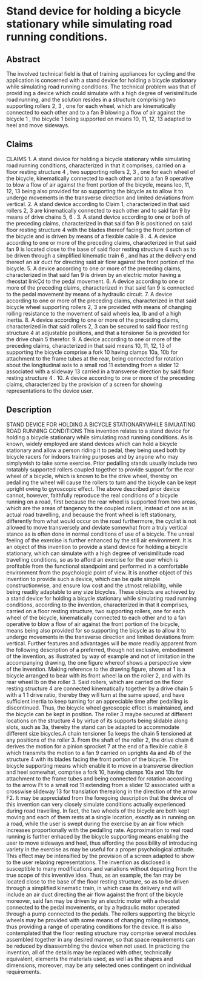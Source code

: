 # Stand device for holding a bicycle stationary while simulating road running conditions.

## Abstract
The involved technical field is that of training appliances for cycling and the application is concerned with a stand device for holding a bicycle stationary while simulating road running conditions. The technical problem was that of provid ing a device which could simulate with a high degree of verisimilitude road running, and the solution resides in a structure comprising two supporting rollers 2, 3 , one for each wheel, which are kinematically connected to each other and to a fan 9 blowing a flow of air against the bicycle 1 , the bicycle 1 being supported on means 10, 11, 12, 13 adapted to heel and move sideways.

## Claims
CLAIMS 1. A stand device for holding a bicycle stationary while simulating road running conditions, characterized in that it comprises, carried on a floor resting structure 4 , two supporting rollers 2, 3 , one for each wheel of the bicycle, kinematically connected to each other and to a fan 9 operative to blow a flow of air against the front portion of the bicycle, means leo, 11, 12, 13 being also provided for so supporting the bicycle as to allow it to undergo movements in the transverse direction and limited deviations from vertical. 2. A stand device according to Claim 1, characterized in that said rollers 2, 3 are kinematically connected to each other and to said fan 9 by means of drive chains 5, 6 . 3. A stand device according to one or both of the preceding claims, characterized in that said fan 9 is positioned on said floor resting structure 4 with the blades thereof facing the front portion of the bicycle and is driven by means of a flexible cable 8 . 4. A device according to one or more of the preceding claims, characterized in that said fan 9 is located close to the base of said floor resting structure 4 such as to be driven through a simplified kinematic train 6 , and has at the delivery end thereof an air duct for directing said air flow against the front portion of the bicycle. 5. A device according to one or more of the preceding claims, characterized in that said fan 9 is driven by an electric motor having a rheostat linkÇd to the pedal movement. 6. A device according to one or more of the preceding claims, characterized in that said fan 9 is connected to the pedal movement by means of a hydraulic circuit. 7. A device according to one or more of the preceding claims, characterized in that said bicycle wheel supporting rollers 2, 3 are provided with means of changing rolling resistance to the movement of said wheels lea, Ib and of a high inertia. 8. A device according to one or more of the preceding claims, characterized in that said rollers 2, 3 can be secured to said floor resting structure 4 at adjustable positions, and that a tensioner 5a is provided for the drive chain 5 therefor. 9. A device according to one or more of the preceding claims, characterized in that said means 10, 11, 12, 13 of supporting the bicycle comprise a fork 10 having clamps 10a, 10b for attachment to the frame tubes at the rear, being connected for rotation about the longitudinal axis to a small rod 11 extending from a slider 12 associated with a slideway 13 carried in a transverse direction by said floor resting structure 4 . 10. A device according to one or more of the preceding claims, characterized by the provision of a screen for showing representations to the device user.

## Description
STAND DEVICE FOR HOLDING A BICYCLE STATIONARYWHILE SIMUtATING ROAD RUNNING CONDITIONS This invention relates to a stand device for holding a bicycle stationary while simulating road running conditions. As is known, widely employed are stand devices which can hold a bicycle stationary and allow a person riding it to pedal, they being used both by bicycle racers for indoors training purposes and by anyone who may simplywish to take some exercise. Prior pedalling stands usually include two rotatably supported rollers coupled together to provide support for the rear wheel of a bicycle, which is known to be the drive wheel, thereby on pedalling the wheel will cause the rollers to turn and the bicycle can be kept upright owing to gyroscopic effect. The above described prior device cannot, however, faithfully reproduce the real conditions of a bicycle running on a road, first because the rear wheel is supported from two areas, which are the areas of tangency to the coupled rollers, instead of one as in actual road travelling, and because the front wheel is left stationary, differently from what would occur on the road furthermore, the cyclist is not allowed to move transversely and deviate somewhat from a truly vertical stance as is often done in normal conditions of use of a bicycle. The unreal feeling of the exercise is further enhanced by the still air environment. It is an object of this invention to provide a stand device for holding a bicycle stationary, which can simulate with a high degree of verisimilitude road travelling conditions, so as to afford an exercise for the user which is profitable from the functional standpoint and performed in a comfortable environment from the psychologic point of view. It is another object of this invention to provide such a device, which can be quite simple constructionwise, and ensure low cost and the utmost reliabilitg, while being readily adaptable to any size bicycles. These objects are achieved by a stand device for holding a bicycle stationary while simulating road running conditions, according to the invention, characterized in that it comprises, carried on a floor resting structure, two supporting rollers, one for each wheel of the bicycle, kinematically connected to each other and to a fan operative to blow a flow of air against the front portion of the bicycle, means being also provided for so supporting the bicycle as to allow it to undergo movements in the transverse direction and limited deviations from vertical. Further features and advantages will be more readily apparent from the following description of a preferred, though not exclusive, embodiment of the invention, as illustrated by way of example and not of limitation in the accompanying drawing, the one figure whereof shows a perspective view of the invention. Making reference to the drawing figure, shown at 1 is a bicycle arranged to bear with its front wheel la on the roller 2, and with its rear wheel Ib on the roller 3. Said rollers, which are carried on the floor resting structure 4 are connected kinematically together by a drive chain 5 with a 1 1 drive ratio, thereby they will turn at the same speed, and have sufficient inertia to keep turning for an appreciable time after pedalling is discontinued. Thus, the bicycle wheel gyroscopic effect is maintained, and the bicycle can be kept in position. The roller 3 maybe secured at different locations on the structure 4 by virtue of its supports being slidable along slots, such as 3a, thereby the stand can be adapted to accommodate different size bicycles.A chain tensioner 5a keeps the chain 5 tensioned at any positions of the roller 3. From the shaft of the roller 2, the drive chain 6 derives the motion for a pinion sprocket 7 at the end of a flexible cable 8 which transmits the motion to a fan 9 carried on uprights 4a and 4b of the structure 4 with its blades facing the front portion of the bicycle. The bicycle supporting means which enable it to move in a transverse direction and heel somewhat, comprise a fork 10, having clamps 10a and 10b for attachment to the frame tubes and being connected for rotation according to the arrow Ft to a small rod 11 extending from a slider 12 associated with a crosswise slideway 13 for translation therealong in the direction of the arrow F2. It may be appreciated from the foregoing description that the device of this invention can very closely simulate conditions actually experienced during road travelling. In fact, the two wheels of the bicycle are both kept moving and each of them rests at a single location, exactly as in running on a road, while the user is swept during the exercise by an air flow which increases proportionally with the pedalling rate. Approximation to real road running is further enhaced by the bicycle supporting means enabling the user to move sideways and heel, thus affording the possibility of introducing variety in the exercise as may be useful for a proper psychological attitude. This effect may be intensified by the provision of a screen adapted to show to the user relaxing representations. The invention as disclosed is susceptible to many modifications and variations without departing from the true scope of this inventive idea. Thus, as an example, the fan may be located close to the base of the floor resting structure, so as to be driven through a simplified kinematic train, in which case its delivery end will include an air duct directing the air flow against the front of the bicycle moreover, said fan may be driven by an electric motor with a rheostat connected to the pedal movements, or by a hydraulic motor operated through a pump connected to the pedals. The rollers supporting the bicycle wheels may be provided with some means of changing rolling resistance, thus providing a range of operating conditions for the device. It is also contemplated that the floor resting structure may comprise several modules assembled together in any desired manner, so that space requirements can be reduced by disassembling the device when not used. In practicing the invention, all of the details may be replaced with other, technically equivalent, elements the materials used, as well as the shapes and dimensions, moreover, may be any selected ones contingent on individual requirements.